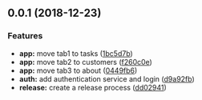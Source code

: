 <a name="0.0.1"></a>
## 0.0.1 (2018-12-23)


### Features

* **app:** move tab1 to tasks ([1bc5d7b](https://bitbucket.org/kensodemann/customer-task-list/commits/1bc5d7b))
* **app:** move tab2 to customers ([f260c0e](https://bitbucket.org/kensodemann/customer-task-list/commits/f260c0e))
* **app:** move tab3 to about ([0449fb6](https://bitbucket.org/kensodemann/customer-task-list/commits/0449fb6))
* **auth:** add authentication service and login ([d9a92fb](https://bitbucket.org/kensodemann/customer-task-list/commits/d9a92fb))
* **release:** create a release process ([dd02941](https://bitbucket.org/kensodemann/customer-task-list/commits/dd02941))



